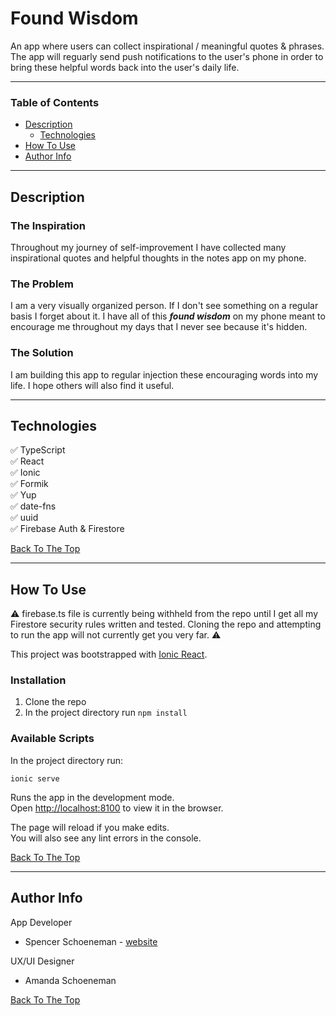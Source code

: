 # Found Wisdom

An app where users can collect inspirational / meaningful quotes & phrases. The app will reguarly send push notifications to the user's phone in order to bring these helpful words back into the user's daily life.

---

### Table of Contents

- [Description](#description)
  - [Technologies](#technologies)
- [How To Use](#how-to-use)
- [Author Info](#author-info)

---

## Description

### The Inspiration

Throughout my journey of self-improvement I have collected many inspirational quotes and helpful thoughts in the notes app on my phone.

### The Problem

I am a very visually organized person. If I don't see something on a regular basis I forget about it. I have all of this _**found wisdom**_ on my phone meant to encourage me throughout my days that I never see because it's hidden.

### The Solution

I am building this app to regular injection these encouraging words into my life. I hope others will also find it useful.

---

## Technologies

✅ TypeScript </br>
✅ React </br>
✅ Ionic </br>
✅ Formik </br>
✅ Yup </br>
✅ date-fns </br>
✅ uuid </br>
✅ Firebase Auth & Firestore </br>

[Back To The Top](#found-wisdom)

---

## How To Use

⚠️ firebase.ts file is currently being withheld from the repo until I get all my Firestore security rules written and tested. Cloning the repo and attempting to run the app will not currently get you very far. ⚠️

This project was bootstrapped with [Ionic React](https://ionicframework.com/react).

### Installation

1. Clone the repo
2. In the project directory run `npm install`

### Available Scripts

In the project directory run:

`ionic serve`

Runs the app in the development mode.\
Open [http://localhost:8100](http://localhost:8100) to view it in the browser.

The page will reload if you make edits.\
You will also see any lint errors in the console.

[Back To The Top](#found-wisdom)

---

## Author Info

App Developer

- Spencer Schoeneman - [website](https://inthekeyofrhythm.com)

UX/UI Designer

- Amanda Schoeneman

[Back To The Top](#found-wisdom)
